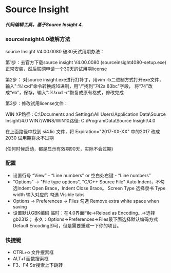 ﻿# Source Insight
##### 代码编辑工具，基于Source Insight 4.

### sourceinsight4.0破解方法
source Insight V4.00.0080 破30天试用期办法：

第1步：去官方下载source insight V4.00.0080 (sourceinsight4080-setup.exe)
正常安装，然后联网申请一个30天的试用期license

第2步： 对source insight.exe进行打补丁，用vim -b二进制方式打开exe文件，输入":%!xxd"命令转换成16进制，用"/"找到"742a 83bc"字段，
		将“74”改成“eb”，保存，输入":%!xxd -r"恢复成原有格式，修改完成

第3步：修改试用license文件：

WIN XP路径 :
C:\Documents and Settings\All Users\Application Data\Source Insight\4.0
WIN7/WIN8/WIN10路径:
C:\ProgramData\Source Insight\4.0

在上面路径中找到 si4.lic 文件，将 Expiration="2017-XX-XX" 中的2017 改成2030 试用期将永不过期

(任何时候启动，都是显示有效期90天，实际不会过期)

### 配置
* 设置行号
      “View” - “Line numbers”
      or
      空白处右键 - “Line numbers”
* "Options" -> "File type options", "C/C++ Source File"
      Auto Indent，不勾选Indent Open Brace，Indent Close Brace。
      Screen Type 选择隶书
      Type width 输入对应的
      勾选 Visible tabs
* Options -> Preferences -> Files
		勾选 Remove extra white space when saving
* 设置默认GBK编码
    临时：在4.0界面File->Reload as Encoding…->选择gb2312；
    永久：Options->Preferences->Files最下面选择默认编码方式Default Encoding即可，但是需要重建一下你的项目。

### 快捷键
* CTRL+o 文件搜索框
* ALT+l 函数搜索框
* F3、F4 Str搜索上下跳转
